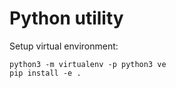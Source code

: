 # Python utility

Setup virtual environment:
```
python3 -m virtualenv -p python3 ve
pip install -e .
```